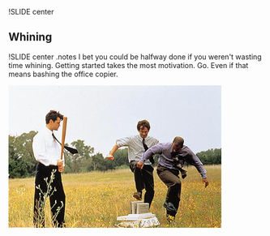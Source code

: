 !SLIDE center

## Whining ##

!SLIDE center
.notes I bet you could be halfway done if you weren't wasting time whining. Getting started takes the most motivation. Go. Even if that means bashing the office copier.

![Office Space](office-space-copier.jpg)
